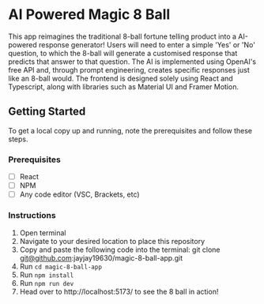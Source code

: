 # AI Powered Magic 8 Ball

This app reimagines the traditional 8-ball fortune telling product into a AI-powered response generator! Users will need to enter a simple 'Yes' or 'No' question, to which the 8-ball will generate a customised response that predicts that answer to that question. The AI is implemented using OpenAI's free API and, through prompt engineering, creates specific responses just like an 8-ball would. The frontend is designed solely using React and Typescript, along with libraries such as Material UI and Framer Motion. 

## Getting Started

To get a local copy up and running, note the prerequisites and follow these steps.

### Prerequisites

- [ ] React
- [ ] NPM
- [ ] Any code editor (VSC, Brackets, etc)

### Instructions

1. Open terminal
2. Navigate to your desired location to place this repository
3. Copy and paste the following code into the terminal: git clone git@github.com:jayjay19630/magic-8-ball-app.git
4. Run `cd magic-8-ball-app`
5. Run `npm install`
7. Run `npm run dev`
8. Head over to http://localhost:5173/ to see the 8 ball in action!
